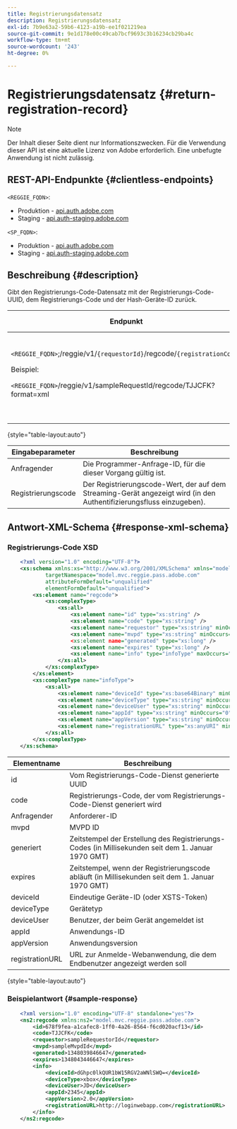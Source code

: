 ```yaml
---
title: Registrierungsdatensatz
description: Registrierungsdatensatz
exl-id: 7b9e63a2-59b6-4123-a19b-ee1f021219ea
source-git-commit: 9e1d178e00c49cab7bcf9693c3b16234cb29ba4c
workflow-type: tm+mt
source-wordcount: '243'
ht-degree: 0%

---
```


# Registrierungsdatensatz {#return-registration-record}

>[!NOTE]
>
>Der Inhalt dieser Seite dient nur Informationszwecken. Für die Verwendung dieser API ist eine aktuelle Lizenz von Adobe erforderlich. Eine unbefugte Anwendung ist nicht zulässig.


## REST-API-Endpunkte {#clientless-endpoints}

`<REGGIE_FQDN>`:

* Produktion - [api.auth.adobe.com](http://api.auth.adobe.com/)
* Staging - [api.auth-staging.adobe.com](http://api.auth-staging.adobe.com/)

`<SP_FQDN>`:

* Produktion - [api.auth.adobe.com](http://api.auth.adobe.com/)
* Staging - [api.auth-staging.adobe.com](http://api.auth-staging.adobe.com/)




## Beschreibung {#description}

Gibt den Registrierungs-Code-Datensatz mit der Registrierungs-Code-UUID, dem Registrierungs-Code und der Hash-Geräte-ID zurück.






| Endpunkt | aufgerufen  </br>von | Eingabe   </br>Parameter | HTTP  </br>Methode | Reaktion | HTTP  </br>Reaktion |
| --- | --- | --- | --- | --- | --- |
| `<REGGIE_FQDN>`;/reggie/v1/`{requestorId}`/regcode/`{registrationCode}`<p>Beispiel:<p>`<REGGIE_FQDN>`/reggie/v1/sampleRequestId/regcode/TJJCFK?format=xml | Streaming-App</br></br>oder</br></br>Programmiererdienst | 1. Antragsteller  </br>    (Pfadkomponente)</br>2.  Registrierungscode  </br>    (Pfadkomponente) | GET | XML oder JSON, die einen Registrierungs-Code und Informationen enthalten. Siehe Schema und Beispiel unten. | 200 |

{style="table-layout:auto"}




| Eingabeparameter | Beschreibung |
| --- | --- |
| Anfragender | Die Programmer-Anfrage-ID, für die dieser Vorgang gültig ist. |
| Registrierungscode | Der Registrierungscode-Wert, der auf dem Streaming-Gerät angezeigt wird (in den Authentifizierungsfluss einzugeben). |




## Antwort-XML-Schema {#response-xml-schema}

### Registrierungs-Code XSD

```XML
    <?xml version="1.0" encoding="UTF-8"?>
    <xs:schema xmlns:xs="http://www.w3.org/2001/XMLSchema" xmlns="model.mvc.reggie.pass.adobe.com"
            targetNamespace="model.mvc.reggie.pass.adobe.com"
            attributeFormDefault="unqualified"
            elementFormDefault="unqualified">
        <xs:element name="regcode">
            <xs:complexType>
                <xs:all>
                    <xs:element name="id" type="xs:string" />
                    <xs:element name="code" type="xs:string" />
                    <xs:element name="requestor" type="xs:string" minOccurs="1" maxOccurs="1"/>
                    <xs:element name="mvpd" type="xs:string" minOccurs="1" maxOccurs="1"/
                    <xs:element name="generated" type="xs:long" />
                    <xs:element name="expires" type="xs:long" />
                    <xs:element name="info" type="infoType" maxOccurs="1"/>
                </xs:all>
            </xs:complexType>
        </xs:element>
        <xs:complexType name="infoType">
            <xs:all>
                <xs:element name="deviceId" type="xs:base64Binary" minOccurs="1" maxOccurs="1"/>
                <xs:element name="deviceType" type="xs:string" minOccurs="0" maxOccurs="1"/>
                <xs:element name="deviceUser" type="xs:string" minOccurs="0" maxOccurs="1"/>
                <xs:element name="appId" type="xs:string" minOccurs="0" maxOccurs="1"/>
                <xs:element name="appVersion" type="xs:string" minOccurs="0" maxOccurs="1"/>
                <xs:element name="registrationURL" type="xs:anyURI" minOccurs="0" maxOccurs="1"/>
            </xs:all>
        </xs:complexType>
    </xs:schema>
```

| Elementname | Beschreibung |
| --- | --- |
| id | Vom Registrierungs-Code-Dienst generierte UUID |
| code | Registrierungs-Code, der vom Registrierungs-Code-Dienst generiert wird |
| Anfragender | Anforderer-ID |
| mvpd | MVPD ID |
| generiert | Zeitstempel der Erstellung des Registrierungs-Codes (in Millisekunden seit dem 1. Januar 1970 GMT) |
| expires | Zeitstempel, wenn der Registrierungscode abläuft (in Millisekunden seit dem 1. Januar 1970 GMT) |
| deviceId | Eindeutige Geräte-ID (oder XSTS-Token) |
| deviceType | Gerätetyp |
| deviceUser | Benutzer, der beim Gerät angemeldet ist |
| appId | Anwendungs-ID |
| appVersion | Anwendungsversion |
| registrationURL | URL zur Anmelde-Webanwendung, die dem Endbenutzer angezeigt werden soll |

{style="table-layout:auto"}

### Beispielantwort {#sample-response}

```XML
    <?xml version="1.0" encoding="UTF-8" standalone="yes"?>
    <ns2:regcode xmlns:ns2="model.mvc.reggie.pass.adobe.com">
        <id>678f9fea-a1cafec8-1ff0-4a26-8564-f6cd020acf13</id>
        <code>TJJCFK</code>
        <requestor>sampleRequestorId</requestor>
        <mvpd>sampleMvpdId</mvpd>
        <generated>1348039846647</generated>
        <expires>1348043446647</expires>
        <info>
            <deviceId>dGhpc0lkQUR1bW15RGV2aWNlSWQ=</deviceId>
            <deviceType>xbox</deviceType>
            <deviceUser>JD</deviceUser>
            <appId>2345</appId>
            <appVersion>2.0</appVersion>
            <registrationURL>http://loginwebapp.com</registrationURL>
        </info>
    </ns2:regcode>
```
